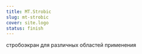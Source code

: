 ```yaml
---
title: MT.Strobic
slug: mt-strobic
cover: site.logo
status: finish
---
```


стробоэкран для различных областей применения
